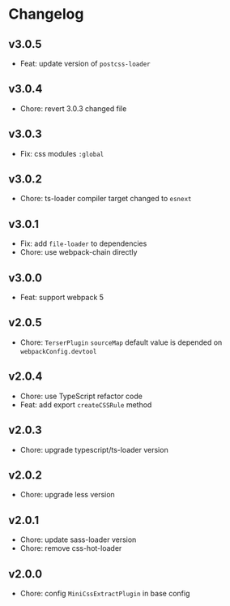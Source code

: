 # Changelog

## v3.0.5

- Feat: update version of `postcss-loader`

## v3.0.4

- Chore: revert 3.0.3 changed file

## v3.0.3

- Fix: css modules `:global`

## v3.0.2

- Chore: ts-loader compiler target changed to `esnext`

## v3.0.1

- Fix: add `file-loader` to dependencies
- Chore: use webpack-chain directly

## v3.0.0

- Feat: support webpack 5

## v2.0.5

- Chore: `TerserPlugin` `sourceMap` default value is depended on `webpackConfig.devtool`

## v2.0.4

- Chore: use TypeScript refactor code
- Feat: add export `createCSSRule` method

## v2.0.3

- Chore: upgrade typescript/ts-loader version

## v2.0.2

- Chore: upgrade less version

## v2.0.1

- Chore: update sass-loader version
- Chore: remove css-hot-loader

## v2.0.0

- Chore: config `MiniCssExtractPlugin` in base config
